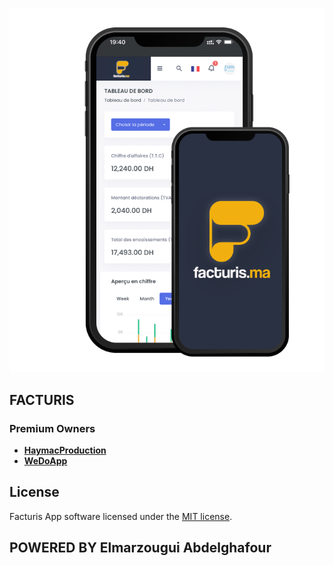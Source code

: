 <p align="center">
    <a href="https://app.facturis.io" target="_blank">
        <img src="./screen.png" >
    </a>
</p>

## FACTURIS

### Premium Owners

- **[HaymacProduction](https://haymacproduction.ma/)**
- **[WeDoApp](https://wedoapp.ma/)**
  

## License

Facturis App software licensed under the [MIT license](https://opensource.org/licenses/MIT).
## POWERED BY Elmarzougui Abdelghafour
